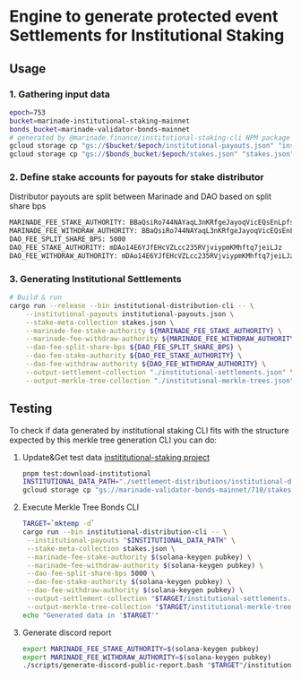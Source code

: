 # Engine to generate protected event Settlements for Institutional Staking

## Usage

### 1. Gathering input data

```bash
epoch=753
bucket=marinade-institutional-staking-mainnet
bonds_bucket=marinade-validator-bonds-mainnet
# generated by @marinade.finance/institutional-staking-cli NPM package
gcloud storage cp "gs://$bucket/$epoch/institutional-payouts.json" "institutional-payouts.json"
gcloud storage cp "gs://$bonds_bucket/$epoch/stakes.json" "stakes.json"
```

### 2. Define stake accounts for payouts for stake distributor

Distributor payouts are split between Marinade and DAO based on split share bps

```bash
MARINADE_FEE_STAKE_AUTHORITY: BBaQsiRo744NAYaqL3nKRfgeJayoqVicEQsEnLpfsJ6x
MARINADE_FEE_WITHDRAW_AUTHORITY: BBaQsiRo744NAYaqL3nKRfgeJayoqVicEQsEnLpfsJ6x
DAO_FEE_SPLIT_SHARE_BPS: 5000
DAO_FEE_STAKE_AUTHORITY: mDAo14E6YJfEHcVZLcc235RVjviypmKMhftq7jeiLJz
DAO_FEE_WITHDRAW_AUTHORITY: mDAo14E6YJfEHcVZLcc235RVjviypmKMhftq7jeiLJz
```

### 3. Generating Institutional Settlements

```bash
# Build & run
cargo run --release --bin institutional-distribution-cli -- \
    --institutional-payouts institutional-payouts.json \
    --stake-meta-collection stakes.json \
    --marinade-fee-stake-authority ${MARINADE_FEE_STAKE_AUTHORITY} \
    --marinade-fee-withdraw-authority ${MARINADE_FEE_WITHDRAW_AUTHORITY} \
    --dao-fee-split-share-bps ${DAO_FEE_SPLIT_SHARE_BPS} \
    --dao-fee-stake-authority ${DAO_FEE_STAKE_AUTHORITY} \
    --dao-fee-withdraw-authority ${DAO_FEE_WITHDRAW_AUTHORITY} \
    --output-settlement-collection "./institutional-settlements.json" \
    --output-merkle-tree-collection "./institutional-merkle-trees.json"
```

## Testing

To check if data generated by institutional staking
CLI fits with the structure expected by this
merkle tree generation CLI you can do:

1. Update&Get test data [instititutional-staking project](https://github.com/marinade-finance/institutional-staking)
   ```sh
   pnpm test:download-institutional
   INSTITUTIONAL_DATA_PATH="./settlement-distributions/institutional-distribution/tests/fixtures/output-prime-payouts.json"
   gcloud storage cp "gs://marinade-validator-bonds-mainnet/710/stakes.json" "stakes.json"
   ```
2. Execute Merkle Tree Bonds CLI
   ```bash
   TARGET=`mktemp -d`
   cargo run --bin institutional-distribution-cli -- \
    --institutional-payouts "$INSTITUTIONAL_DATA_PATH" \
    --stake-meta-collection stakes.json \
    --marinade-fee-stake-authority $(solana-keygen pubkey) \
    --marinade-fee-withdraw-authority $(solana-keygen pubkey) \
    --dao-fee-split-share-bps 5000 \
    --dao-fee-stake-authority $(solana-keygen pubkey) \
    --dao-fee-withdraw-authority $(solana-keygen pubkey) \
    --output-settlement-collection "$TARGET/institutional-settlements.json" \
    --output-merkle-tree-collection "$TARGET/institutional-merkle-trees.json"
   echo "Generated data in '$TARGET'"
   ```

3. Generate discord report
   ```bash
   export MARINADE_FEE_STAKE_AUTHORITY=$(solana-keygen pubkey)
   export MARINADE_FEE_WITHDRAW_AUTHORITY=$(solana-keygen pubkey)
   ./scripts/generate-discord-public-report.bash "$TARGET"/institutional-settlements.json "Institutional"
   ```
